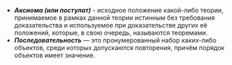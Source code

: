- ***Аксиома (или постулат)*** - исходное положение какой-либо теории, принимаемое в рамках данной теории истинным без требования доказательства и используемое при доказательстве других её положений, которые, в свою очередь, называются теоремами.
- ***Последовательность*** — это пронумерованный набор каких-либо объектов, среди которых допускаются повторения, причём порядок объектов имеет значение.